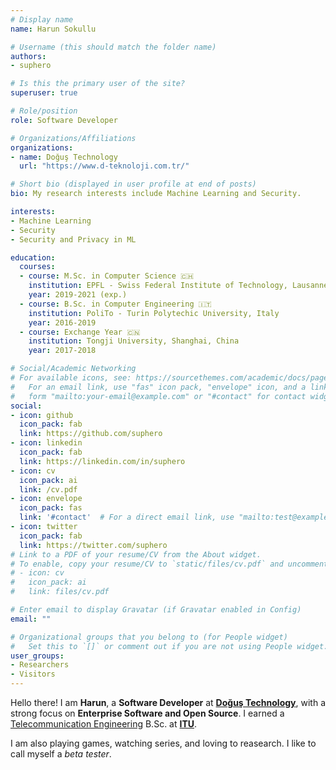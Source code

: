 ```yaml
---
# Display name
name: Harun Sokullu

# Username (this should match the folder name)
authors:
- suphero

# Is this the primary user of the site?
superuser: true

# Role/position
role: Software Developer

# Organizations/Affiliations
organizations:
- name: Doğuş Technology
  url: "https://www.d-teknoloji.com.tr/"

# Short bio (displayed in user profile at end of posts)
bio: My research interests include Machine Learning and Security.

interests:
- Machine Learning
- Security
- Security and Privacy in ML

education:
  courses:
  - course: M.Sc. in Computer Science 🇨🇭
    institution: EPFL - Swiss Federal Institute of Technology, Lausanne, Switzerland
    year: 2019-2021 (exp.)
  - course: B.Sc. in Computer Engineering 🇮🇹
    institution: PoliTo - Turin Polytechic University, Italy
    year: 2016-2019
  - course: Exchange Year 🇨🇳
    institution: Tongji University, Shanghai, China
    year: 2017-2018

# Social/Academic Networking
# For available icons, see: https://sourcethemes.com/academic/docs/page-builder/#icons
#   For an email link, use "fas" icon pack, "envelope" icon, and a link in the
#   form "mailto:your-email@example.com" or "#contact" for contact widget.
social:
- icon: github
  icon_pack: fab
  link: https://github.com/suphero
- icon: linkedin
  icon_pack: fab
  link: https://linkedin.com/in/suphero
- icon: cv
  icon_pack: ai
  link: /cv.pdf
- icon: envelope
  icon_pack: fas
  link: '#contact'  # For a direct email link, use "mailto:test@example.org".
- icon: twitter
  icon_pack: fab
  link: https://twitter.com/suphero
# Link to a PDF of your resume/CV from the About widget.
# To enable, copy your resume/CV to `static/files/cv.pdf` and uncomment the lines below.
# - icon: cv
#   icon_pack: ai
#   link: files/cv.pdf

# Enter email to display Gravatar (if Gravatar enabled in Config)
email: ""

# Organizational groups that you belong to (for People widget)
#   Set this to `[]` or comment out if you are not using People widget.
user_groups:
- Researchers
- Visitors
---
```


Hello there! I am **Harun**, a **Software Developer** at [**Doğuş Technology**](https://www.d-teknoloji.com.tr/), with a strong focus on **Enterprise Software and Open Source**. I earned a [Telecommunication Engineering](http://www.ehb.itu.edu.tr/) B.Sc. at [**ITU**](http://www.itu.edu.tr/).

I am also playing games, watching series, and loving to reasearch. I like to call myself a *beta tester*.
